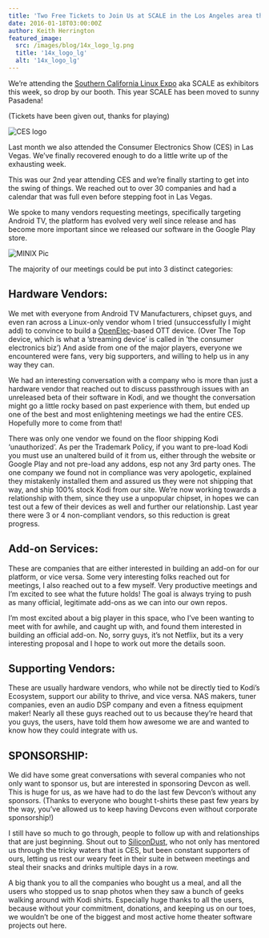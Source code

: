 ```yaml
---
title: 'Two Free Tickets to Join Us at SCALE in the Los Angeles area this week, Plus CES Wrap-up'
date: 2016-01-18T03:00:00Z
author: Keith Herrington
featured_image:
  src: /images/blog/14x_logo_lg.png
  title: '14x_logo_lg'
  alt: '14x_logo_lg'
---
```

We’re attending the [Southern California Linux Expo](https://www.socallinuxexpo.org) aka SCALE as exhibitors this week, so drop by our booth. This year SCALE has been moved to sunny Pasadena!

 (Tickets have been given out, thanks for playing)

 ![CES logo](https://blog.1000bulbs.com/wp-content/uploads/2015/01/CES-Logo.jpg)

 Last month we also attended the Consumer Electronics Show (CES) in Las Vegas. We’ve finally recovered enough to do a little write up of the exhausting week.

 This was our 2nd year attending CES and we’re finally starting to get into the swing of things. We reached out to over 30 companies and had a calendar that was full even before stepping foot in Las Vegas.

 We spoke to many vendors requesting meetings, specifically targeting Android TV, the platform has evolved very well since release and has become more important since we released our software in the Google Play store.

 ![MINIX Pic](https://scontent.fsnc1-1.fna.fbcdn.net/hphotos-xat1/v/t1.0-9/12541037_10153266268686641_3666072770301903049_n.jpg?oh=cb169108e1061b8e27656d9c659e609b&oe=5737C473)

 The majority of our meetings could be put into 3 distinct categories:

 **Hardware Vendors**:
---------------------

 We met with everyone from Android TV Manufacturers, chipset guys, and even ran across a Linux-only vendor whom I tried (unsuccessfully I might add) to convince to build a [OpenElec](http://www.openmairie.org/ "OpenElec")-based OTT device. (Over The Top device, which is what a ’streaming device’ is called in ’the consumer electronics biz’) And aside from one of the major players, everyone we encountered were fans, very big supporters, and willing to help us in any way they can.

 We had an interesting conversation with a company who is more than just a hardware vendor that reached out to discuss passthrough issues with an unreleased beta of their software in Kodi, and we thought the conversation might go a little rocky based on past experience with them, but ended up one of the best and most enlightening meetings we had the entire CES. Hopefully more to come from that!

 There was only one vendor we found on the floor shipping Kodi ‘unauthorized’. As per the Trademark Policy, if you want to pre-load Kodi you must use an unaltered build of it from us, either through the website or Google Play and not pre-load any addons, esp not any 3rd party ones. The one company we found not in compliance was very apologetic, explained they mistakenly installed them and assured us they were not shipping that way, and ship 100% stock Kodi from our site. We’re now working towards a relationship with them, since they use a unpopular chipset, in hopes we can test out a few of their devices as well and further our relationship. Last year there were 3 or 4 non-compliant vendors, so this reduction is great progress.

 **Add-on Services**:
--------------------

 These are companies that are either interested in building an add-on for our platform, or vice versa. Some very interesting folks reached out for meetings, I also reached out to a few myself. Very productive meetings and I’m excited to see what the future holds! The goal is always trying to push as many official, legitimate add-ons as we can into our own repos.

  I’m most excited about a big player in this space, who I’ve been wanting to meet with for awhile, and caught up with, and found them interested in building an official add-on. No, sorry guys, it’s not Netflix, but its a very interesting proposal and I hope to work out more the details soon.

 **Supporting Vendors:**
-----------------------

 These are usually hardware vendors, who while not be directly tied to Kodi’s Ecosystem, support our ability to thrive, and vice versa. NAS makers, tuner companies, even an audio DSP company and even a fitness equipment maker! Nearly all these guys reached out to us because they’re heard that you guys, the users, have told them how awesome we are and wanted to know how they could integrate with us.

 **SPONSORSHIP**:
----------------

 We did have some great conversations with several companies who not only want to sponsor us, but are interested in sponsoring Devcon as well. This is huge for us, as we have had to do the last few Devcon’s without any sponsors. (Thanks to everyone who bought t-shirts these past few years by the way, you’ve allowed us to keep having Devcons even without corporate sponsorship!)

 I still have so much to go through, people to follow up with and relationships that are just beginning. Shout out to [SiliconDust](https://www.silicondust.com/ "SiliconDust"), who not only has mentored us through the tricky waters that is CES, but been constant supporters of ours, letting us rest our weary feet in their suite in between meetings and steal their snacks and drinks multiple days in a row.

 A big thank you to all the companies who bought us a meal, and all the users who stopped us to snap photos when they saw a bunch of geeks walking around with Kodi shirts. Especially huge thanks to all the users, because without your commitment, donations, and keeping us on our toes, we wouldn’t be one of the biggest and most active home theater software projects out here.

  